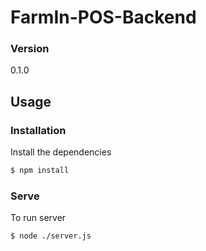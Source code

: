 # FarmIn-POS-Backend


### Version
0.1.0

## Usage

### Installation

Install the dependencies

```sh
$ npm install
```

### Serve
To run server

```sh
$ node ./server.js
```
